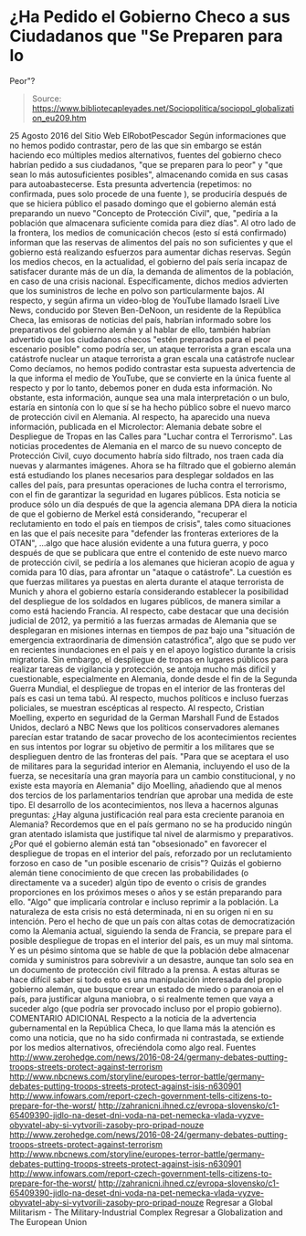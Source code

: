 # ¿Ha Pedido el Gobierno Checo a sus Ciudadanos que "Se Preparen para lo 
Peor"?

> Source: https://www.bibliotecapleyades.net/Sociopolitica/sociopol_globalization_eu209.htm

25 Agosto 2016
del Sitio Web ElRobotPescador
Según informaciones que no hemos podido contrastar, pero de las que sin embargo se están haciendo eco múltiples medios alternativos, fuentes del gobierno checo habrían pedido a sus ciudadanos,
"que se preparen para lo peor" y "que sean lo más autosuficientes posibles", almacenando comida en sus casas para autoabastecerse.
Esta presunta advertencia (repetimos: no confirmada, pues solo procede de una fuente ), se produciría después de que se hiciera público el pasado domingo que el gobierno alemán está preparando un nuevo "Concepto de Protección Civil", que,
"pediría a la población que almacenara suficiente comida para diez días".
Al otro lado de la frontera, los medios de comunicación checos (esto sí está confirmado) informan que las reservas de alimentos del país no son suficientes y que el gobierno está realizando esfuerzos para aumentar dichas reservas.
Según los medios checos, en la actualidad, el gobierno del país sería incapaz de satisfacer durante más de un día, la demanda de alimentos de la población, en caso de una crisis nacional.
Específicamente, dichos medios advierten que los suministros de leche en polvo son particularmente bajos. Al respecto, y según afirma un video-blog de YouTube llamado Israelí Live News, conducido por Steven Ben-DeNoon, un residente de la República Checa, las emisoras de noticias del país, habrían informado sobre los preparativos del gobierno alemán y al hablar de ello, también habrían advertido que los ciudadanos checos "estén preparados para el peor escenario posible" como podría ser,
un ataque terrorista a gran escala una catástrofe nuclear
un ataque terrorista a gran escala
una catástrofe nuclear
Como decíamos, no hemos podido contrastar esta supuesta advertencia de la que informa el medio de YouTube, que se convierte en la única fuente al respecto y por lo tanto, debemos poner en duda esta información. No obstante, esta información, aunque sea una mala interpretación o un bulo, estaría en sintonía con lo que sí se ha hecho público sobre el nuevo marco de protección civil en Alemania. Al respecto, ha aparecido una nueva información, publicada en el Microlector: Alemania debate sobre el Despliegue de Tropas en las Calles para "Luchar contra el Terrorismo". Las noticias procedentes de Alemania en el marco de su nuevo concepto de Protección Civil, cuyo documento habría sido filtrado, nos traen cada día nuevas y alarmantes imágenes. Ahora se ha filtrado que el gobierno alemán está estudiando los planes necesarios para desplegar soldados en las calles del país, para presuntas operaciones de lucha contra el terrorismo, con el fin de garantizar la seguridad en lugares públicos.
Esta noticia se produce sólo un día después de que la agencia alemana DPA diera la noticia de que el gobierno de Merkel está considerando,
"recuperar el reclutamiento en todo el país en tiempos de crisis", tales como situaciones en las que el país necesite para "defender las fronteras exteriores de la OTAN",
...algo que hace alusión evidente a una futura guerra, y poco después de que se publicara que entre el contenido de este nuevo marco de protección civil, se pediría a los alemanes que hicieran acopio de agua y comida para 10 días, para afrontar un "ataque o catástrofe". La cuestión es que fuerzas militares ya puestas en alerta durante el ataque terrorista de Munich y ahora el gobierno estaría considerando establecer la posibilidad del despliegue de los soldados en lugares públicos, de manera similar a como está haciendo Francia. Al respecto, cabe destacar que una decisión judicial de 2012, ya permitió a las fuerzas armadas de Alemania que se desplegaran en misiones internas en tiempos de paz bajo una "situación de emergencia extraordinaria de dimensión catastrófica", algo que se pudo ver en recientes inundaciones en el país y en el apoyo logístico durante la crisis migratoria.
Sin embargo, el despliegue de tropas en lugares públicos para realizar tareas de vigilancia y protección, se antoja mucho más difícil y cuestionable, especialmente en Alemania, donde desde el fin de la Segunda Guerra Mundial, el despliegue de tropas en el interior de las fronteras del país es casi un tema tabú. Al respecto, muchos políticos e incluso fuerzas policiales, se muestran escépticas al respecto. Al respecto, Cristian Moelling, experto en seguridad de la German Marshall Fund de Estados Unidos, declaró a NBC News que los políticos conservadores alemanes parecían estar tratando de sacar provecho de los acontecimientos recientes en sus intentos por lograr su objetivo de permitir a los militares que se desplieguen dentro de las fronteras del país.
"Para que se aceptara el uso de militares para la seguridad interior en Alemania, incluyendo el uso de la fuerza, se necesitaría una gran mayoría para un cambio constitucional, y no existe esta mayoría en Alemania" dijo Moelling, añadiendo que al menos dos tercios de los parlamentarios tendrían que aprobar una medida de este tipo.
El desarrollo de los acontecimientos, nos lleva a hacernos algunas preguntas: ¿Hay alguna justificación real para esta creciente paranoia en Alemania? Recordemos que en el país germano no se ha producido ningún gran atentado islamista que justifique tal nivel de alarmismo y preparativos. ¿Por qué el gobierno alemán está tan "obsesionado" en favorecer el despliegue de tropas en el interior del país, reforzado por un reclutamiento forzoso en caso de "un posible escenario de crisis"? Quizás el gobierno alemán tiene conocimiento de que crecen las probabilidades (o directamente va a suceder) algún tipo de evento o crisis de grandes proporciones en los próximos meses o años y se están preparando para ello. "Algo" que implicaría controlar e incluso reprimir a la población. La naturaleza de esta crisis no está determinada, ni en su origen ni en su intención.
Pero el hecho de que un país con altas cotas de democratización como la Alemania actual, siguiendo la senda de Francia, se prepare para el posible despliegue de tropas en el interior del país, es un muy mal síntoma. Y es un pésimo síntoma que se hable de que la población debe almacenar comida y suministros para sobrevivir a un desastre, aunque tan solo sea en un documento de protección civil filtrado a la prensa. A estas alturas se hace difícil saber si todo esto es una manipulación interesada del propio gobierno alemán, que busque crear un estado de miedo o paranoia en el país, para justificar alguna maniobra, o si realmente temen que vaya a suceder algo (que podría ser provocado incluso por el propio gobierno).
COMENTARIO ADICIONAL
Respecto a la noticia de la advertencia gubernamental en la República Checa, lo que llama más la atención es como una noticia, que no ha sido confirmada ni contrastada, se extiende por los medios alternativos, ofreciéndola como algo real.
Fuentes
http://www.zerohedge.com/news/2016-08-24/germany-debates-putting-troops-streets-protect-against-terrorism http://www.nbcnews.com/storyline/europes-terror-battle/germany-debates-putting-troops-streets-protect-against-isis-n630901 http://www.infowars.com/report-czech-government-tells-citizens-to-prepare-for-the-worst/ http://zahranicni.ihned.cz/evropa-slovensko/c1-65409390-jidlo-na-deset-dni-voda-na-pet-nemecka-vlada-vyzve-obyvatel-aby-si-vytvorili-zasoby-pro-pripad-nouze
http://www.zerohedge.com/news/2016-08-24/germany-debates-putting-troops-streets-protect-against-terrorism
http://www.nbcnews.com/storyline/europes-terror-battle/germany-debates-putting-troops-streets-protect-against-isis-n630901
http://www.infowars.com/report-czech-government-tells-citizens-to-prepare-for-the-worst/
http://zahranicni.ihned.cz/evropa-slovensko/c1-65409390-jidlo-na-deset-dni-voda-na-pet-nemecka-vlada-vyzve-obyvatel-aby-si-vytvorili-zasoby-pro-pripad-nouze
Regresar a Global Militarism - The Military-Industrial Complex
Regresar a Globalization and The European Union
